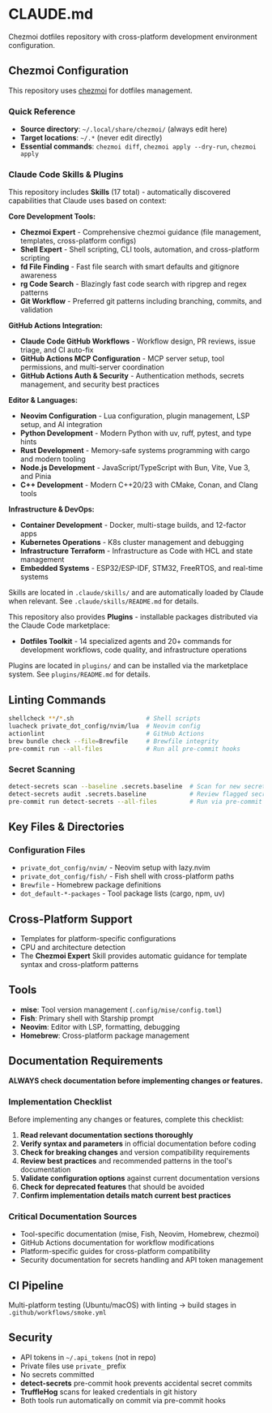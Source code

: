 # CLAUDE.md

Chezmoi dotfiles repository with cross-platform development environment configuration.

## Chezmoi Configuration

This repository uses [chezmoi](https://www.chezmoi.io/) for dotfiles management.

### Quick Reference
- **Source directory**: `~/.local/share/chezmoi/` (always edit here)
- **Target locations**: `~/.*` (never edit directly)
- **Essential commands**: `chezmoi diff`, `chezmoi apply --dry-run`, `chezmoi apply`

### Claude Code Skills & Plugins
This repository includes **Skills** (17 total) - automatically discovered capabilities that Claude uses based on context:

**Core Development Tools:**
- **Chezmoi Expert** - Comprehensive chezmoi guidance (file management, templates, cross-platform configs)
- **Shell Expert** - Shell scripting, CLI tools, automation, and cross-platform scripting
- **fd File Finding** - Fast file search with smart defaults and gitignore awareness
- **rg Code Search** - Blazingly fast code search with ripgrep and regex patterns
- **Git Workflow** - Preferred git patterns including branching, commits, and validation

**GitHub Actions Integration:**
- **Claude Code GitHub Workflows** - Workflow design, PR reviews, issue triage, and CI auto-fix
- **GitHub Actions MCP Configuration** - MCP server setup, tool permissions, and multi-server coordination
- **GitHub Actions Auth & Security** - Authentication methods, secrets management, and security best practices

**Editor & Languages:**
- **Neovim Configuration** - Lua configuration, plugin management, LSP setup, and AI integration
- **Python Development** - Modern Python with uv, ruff, pytest, and type hints
- **Rust Development** - Memory-safe systems programming with cargo and modern tooling
- **Node.js Development** - JavaScript/TypeScript with Bun, Vite, Vue 3, and Pinia
- **C++ Development** - Modern C++20/23 with CMake, Conan, and Clang tools

**Infrastructure & DevOps:**
- **Container Development** - Docker, multi-stage builds, and 12-factor apps
- **Kubernetes Operations** - K8s cluster management and debugging
- **Infrastructure Terraform** - Infrastructure as Code with HCL and state management
- **Embedded Systems** - ESP32/ESP-IDF, STM32, FreeRTOS, and real-time systems

Skills are located in `.claude/skills/` and are automatically loaded by Claude when relevant. See `.claude/skills/README.md` for details.

This repository also provides **Plugins** - installable packages distributed via the Claude Code marketplace:
- **Dotfiles Toolkit** - 14 specialized agents and 20+ commands for development workflows, code quality, and infrastructure operations

Plugins are located in `plugins/` and can be installed via the marketplace system. See `plugins/README.md` for details.

## Linting Commands

```bash
shellcheck **/*.sh                    # Shell scripts
luacheck private_dot_config/nvim/lua  # Neovim config
actionlint                            # GitHub Actions
brew bundle check --file=Brewfile     # Brewfile integrity
pre-commit run --all-files            # Run all pre-commit hooks
```

### Secret Scanning
```bash
detect-secrets scan --baseline .secrets.baseline  # Scan for new secrets
detect-secrets audit .secrets.baseline            # Review flagged secrets
pre-commit run detect-secrets --all-files         # Run via pre-commit
```

## Key Files & Directories

### Configuration Files
- `private_dot_config/nvim/` - Neovim setup with lazy.nvim
- `private_dot_config/fish/` - Fish shell with cross-platform paths
- `Brewfile` - Homebrew package definitions
- `dot_default-*-packages` - Tool package lists (cargo, npm, uv)

## Cross-Platform Support

- Templates for platform-specific configurations
- CPU and architecture detection
- The **Chezmoi Expert** Skill provides automatic guidance for template syntax and cross-platform patterns

## Tools

- **mise**: Tool version management (`.config/mise/config.toml`)
- **Fish**: Primary shell with Starship prompt
- **Neovim**: Editor with LSP, formatting, debugging
- **Homebrew**: Cross-platform package management

## Documentation Requirements
**ALWAYS check documentation before implementing changes or features.**

### Implementation Checklist
Before implementing any changes or features, complete this checklist:

1. **Read relevant documentation sections thoroughly**
2. **Verify syntax and parameters** in official documentation before coding
3. **Check for breaking changes** and version compatibility requirements
4. **Review best practices** and recommended patterns in the tool's documentation
5. **Validate configuration options** against current documentation versions
6. **Check for deprecated features** that should be avoided
7. **Confirm implementation details match current best practices**

### Critical Documentation Sources
- Tool-specific documentation (mise, Fish, Neovim, Homebrew, chezmoi)
- GitHub Actions documentation for workflow modifications
- Platform-specific guides for cross-platform compatibility
- Security documentation for secrets handling and API token management

## CI Pipeline

Multi-platform testing (Ubuntu/macOS) with linting → build stages in `.github/workflows/smoke.yml`

## Security

- API tokens in `~/.api_tokens` (not in repo)
- Private files use `private_` prefix
- No secrets committed
- **detect-secrets** pre-commit hook prevents accidental secret commits
- **TruffleHog** scans for leaked credentials in git history
- Both tools run automatically on commit via pre-commit hooks
